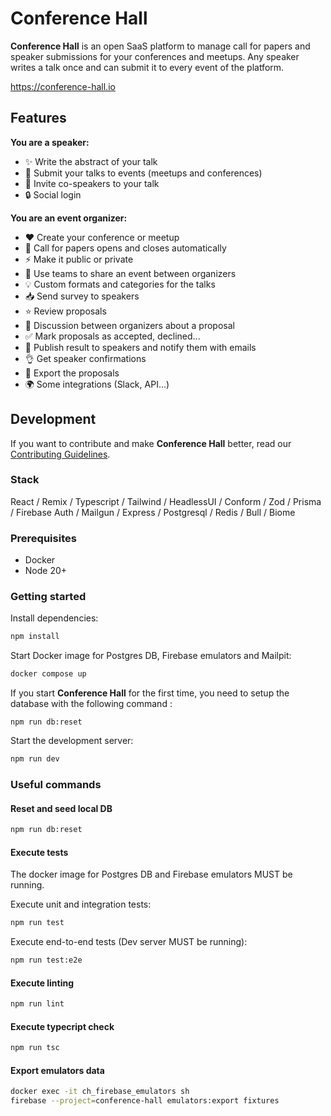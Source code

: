 # Conference Hall

**Conference Hall** is an open SaaS platform to manage call for papers and speaker submissions for your conferences and meetups. Any speaker writes a talk once and can submit it to every event of the platform.

https://conference-hall.io

## Features

**You are a speaker:**

- ✨ Write the abstract of your talk
- 🚀 Submit your talks to events (meetups and conferences)
- 🤝 Invite co-speakers to your talk
- 🔒 Social login

**You are an event organizer:**

- ❤️ Create your conference or meetup
- 📣 Call for papers opens and closes automatically
- ⚡️ Make it public or private
- 👥 Use teams to share an event between organizers
- 💡 Custom formats and categories for the talks
- 📥 Send survey to speakers
- ⭐️ Review proposals
- 💬 Discussion between organizers about a proposal
- ✅ Mark proposals as accepted, declined...
- 💌 Publish result to speakers and notify them with emails
- 👌 Get speaker confirmations
- 📃 Export the proposals
- 🌍 Some integrations (Slack, API...)

## Development

If you want to contribute and make **Conference Hall** better, read our [Contributing Guidelines](./docs/contributing.md).

### Stack

React / Remix / Typescript / Tailwind / HeadlessUI / Conform / Zod / Prisma / Firebase Auth / Mailgun / Express / Postgresql / Redis / Bull / Biome

### Prerequisites

- Docker
- Node 20+

### Getting started

Install dependencies:

```sh
npm install
```

Start Docker image for Postgres DB, Firebase emulators and Mailpit:

```sh
docker compose up
```

If you start **Conference Hall** for the first time, you need to setup the database with the following command :

```shell
npm run db:reset
```

Start the development server:

```sh
npm run dev
```

### Useful commands

#### Reset and seed local DB

```sh
npm run db:reset
```

#### Execute tests

The docker image for Postgres DB and Firebase emulators MUST be running.

Execute unit and integration tests:

```sh
npm run test
```

Execute end-to-end tests (Dev server MUST be running):

```sh
npm run test:e2e
```

#### Execute linting

```sh
npm run lint
```

#### Execute typecript check

```sh
npm run tsc
```

#### Export emulators data

```sh
docker exec -it ch_firebase_emulators sh
firebase --project=conference-hall emulators:export fixtures
```
